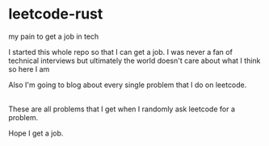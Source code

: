 # leetcode-rust
my pain to get a job in tech

I started this whole repo so that I can get a job. I was never a fan of technical interviews but ultimately the world doesn't care about what I think so here I am<br>

Also I'm going to blog about every single problem that I do on leetcode.<br><br>

These are all problems that I get when I randomly ask leetcode for a problem.<br>

Hope I get a job.

